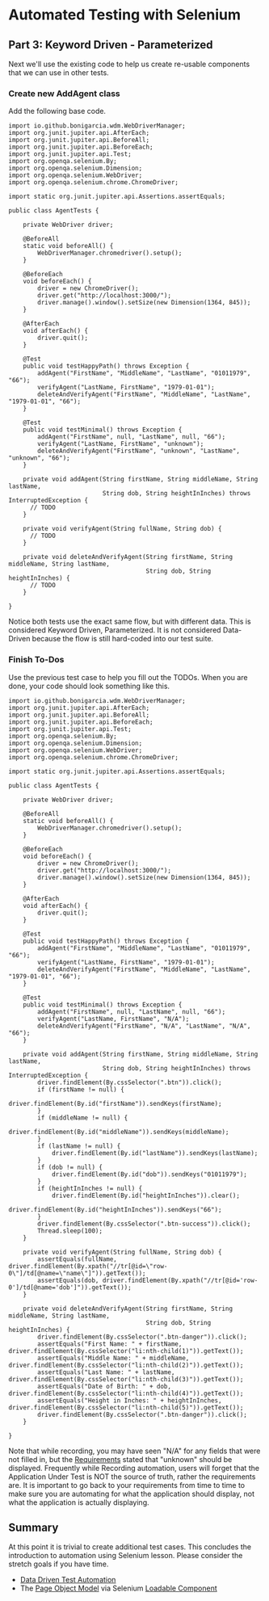# Automated Testing with Selenium

## Part 3: Keyword Driven - Parameterized

Next we'll use the existing code to help us create re-usable components that we can use in other tests.

### Create new AddAgent class

Add the following base code. 

```
import io.github.bonigarcia.wdm.WebDriverManager;
import org.junit.jupiter.api.AfterEach;
import org.junit.jupiter.api.BeforeAll;
import org.junit.jupiter.api.BeforeEach;
import org.junit.jupiter.api.Test;
import org.openqa.selenium.By;
import org.openqa.selenium.Dimension;
import org.openqa.selenium.WebDriver;
import org.openqa.selenium.chrome.ChromeDriver;

import static org.junit.jupiter.api.Assertions.assertEquals;

public class AgentTests {

    private WebDriver driver;

    @BeforeAll
    static void beforeAll() {
        WebDriverManager.chromedriver().setup();
    }

    @BeforeEach
    void beforeEach() {
        driver = new ChromeDriver();
        driver.get("http://localhost:3000/");
        driver.manage().window().setSize(new Dimension(1364, 845));
    }

    @AfterEach
    void afterEach() {
        driver.quit();
    }

    @Test
    public void testHappyPath() throws Exception {
        addAgent("FirstName", "MiddleName", "LastName", "01011979", "66");
        verifyAgent("LastName, FirstName", "1979-01-01");
        deleteAndVerifyAgent("FirstName", "MiddleName", "LastName", "1979-01-01", "66");
    }

    @Test
    public void testMinimal() throws Exception {
        addAgent("FirstName", null, "LastName", null, "66");
        verifyAgent("LastName, FirstName", "unknown");
        deleteAndVerifyAgent("FirstName", "unknown", "LastName", "unknown", "66");
    }

    private void addAgent(String firstName, String middleName, String lastName,
                          String dob, String heightInInches) throws InterruptedException {
      // TODO
    }

    private void verifyAgent(String fullName, String dob) {
      // TODO
    }

    private void deleteAndVerifyAgent(String firstName, String middleName, String lastName,
                                      String dob, String heightInInches) {
      // TODO
    }

}

```

Notice both tests use the exact same flow, but with different data. This is considered Keyword Driven, Parameterized. It is not considered Data-Driven because the flow is still hard-coded into our test suite.

### Finish To-Dos

Use the previous test case to help you fill out the TODOs. When you are done, your code should look something like this.

```
import io.github.bonigarcia.wdm.WebDriverManager;
import org.junit.jupiter.api.AfterEach;
import org.junit.jupiter.api.BeforeAll;
import org.junit.jupiter.api.BeforeEach;
import org.junit.jupiter.api.Test;
import org.openqa.selenium.By;
import org.openqa.selenium.Dimension;
import org.openqa.selenium.WebDriver;
import org.openqa.selenium.chrome.ChromeDriver;

import static org.junit.jupiter.api.Assertions.assertEquals;

public class AgentTests {

    private WebDriver driver;

    @BeforeAll
    static void beforeAll() {
        WebDriverManager.chromedriver().setup();
    }

    @BeforeEach
    void beforeEach() {
        driver = new ChromeDriver();
        driver.get("http://localhost:3000/");
        driver.manage().window().setSize(new Dimension(1364, 845));
    }

    @AfterEach
    void afterEach() {
        driver.quit();
    }

    @Test
    public void testHappyPath() throws Exception {
        addAgent("FirstName", "MiddleName", "LastName", "01011979", "66");
        verifyAgent("LastName, FirstName", "1979-01-01");
        deleteAndVerifyAgent("FirstName", "MiddleName", "LastName", "1979-01-01", "66");
    }

    @Test
    public void testMinimal() throws Exception {
        addAgent("FirstName", null, "LastName", null, "66");
        verifyAgent("LastName, FirstName", "N/A");
        deleteAndVerifyAgent("FirstName", "N/A", "LastName", "N/A", "66");
    }

    private void addAgent(String firstName, String middleName, String lastName,
                          String dob, String heightInInches) throws InterruptedException {
        driver.findElement(By.cssSelector(".btn")).click();
        if (firstName != null) {
            driver.findElement(By.id("firstName")).sendKeys(firstName);
        }
        if (middleName != null) {
            driver.findElement(By.id("middleName")).sendKeys(middleName);
        }
        if (lastName != null) {
            driver.findElement(By.id("lastName")).sendKeys(lastName);
        }
        if (dob != null) {
            driver.findElement(By.id("dob")).sendKeys("01011979");
        }
        if (heightInInches != null) {
            driver.findElement(By.id("heightInInches")).clear();
            driver.findElement(By.id("heightInInches")).sendKeys("66");
        }
        driver.findElement(By.cssSelector(".btn-success")).click();
        Thread.sleep(100);
    }

    private void verifyAgent(String fullName, String dob) {
        assertEquals(fullName, driver.findElement(By.xpath("//tr[@id=\"row-0\"]/td[@name=\"name\"]")).getText());
        assertEquals(dob, driver.findElement(By.xpath("//tr[@id='row-0']/td[@name='dob']")).getText());
    }

    private void deleteAndVerifyAgent(String firstName, String middleName, String lastName,
                                      String dob, String heightInInches) {
        driver.findElement(By.cssSelector(".btn-danger")).click();
        assertEquals("First Name: " + firstName, driver.findElement(By.cssSelector("li:nth-child(1)")).getText());
        assertEquals("Middle Name: " + middleName, driver.findElement(By.cssSelector("li:nth-child(2)")).getText());
        assertEquals("Last Name: " + lastName, driver.findElement(By.cssSelector("li:nth-child(3)")).getText());
        assertEquals("Date of Birth: " + dob, driver.findElement(By.cssSelector("li:nth-child(4)")).getText());
        assertEquals("Height in Inches: " + heightInInches, driver.findElement(By.cssSelector("li:nth-child(5)")).getText());
        driver.findElement(By.cssSelector(".btn-danger")).click();
    }

}
```

Note that while recording, you may have seen "N/A" for any fields that were not filled in, but the [Requirements](../exercises/MQA-exercise-manual-testing.md) stated that "unknown" should be displayed. Frequently while Recording automation, users will forget that the Application Under Test is NOT the source of truth, rather the requirements are. It is important to go back to your requirements from time to time to make sure you are automating for what the application should display, not what the application is actually displaying.

## Summary

At this point it is trivial to create additional test cases. This concludes the introduction to automation using Selenium lesson. Please consider the stretch goals if you have time.
   - [Data Driven Test Automation](https://en.wikipedia.org/wiki/Data-driven_testing)
   - The [Page Object Model](https://www.selenium.dev/documentation/test_practices/encouraged/page_object_models/) via Selenium [Loadable Component](https://www.selenium.dev/selenium/docs/api/java/org/openqa/selenium/support/ui/LoadableComponent.html)
